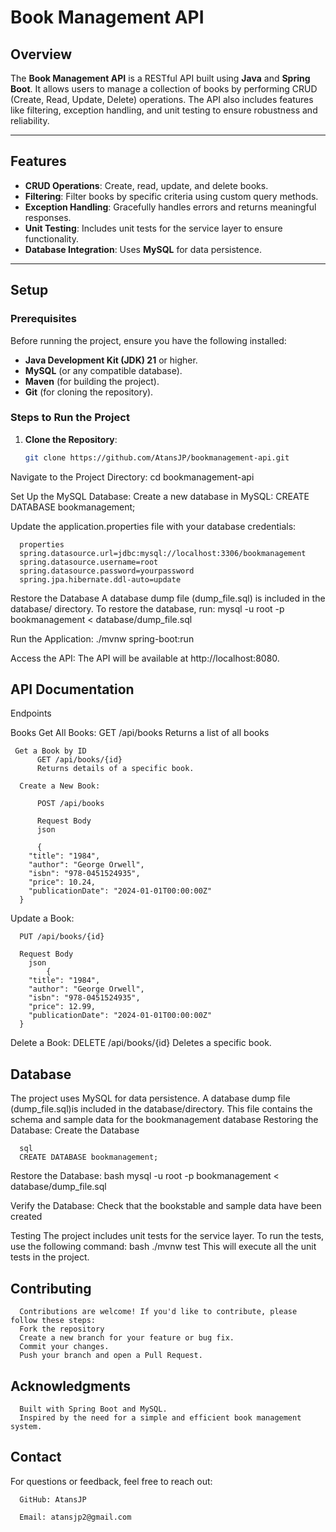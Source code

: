 # Book Management API

## Overview

The **Book Management API** is a RESTful API built using **Java** and **Spring Boot**. It allows users to manage a collection of books by performing CRUD (Create, Read, Update, Delete) operations. The API also includes features like filtering, exception handling, and unit testing to ensure robustness and reliability.

---

## Features

- **CRUD Operations**: Create, read, update, and delete books.
- **Filtering**: Filter books by specific criteria using custom query methods.
- **Exception Handling**: Gracefully handles errors and returns meaningful responses.
- **Unit Testing**: Includes unit tests for the service layer to ensure functionality.
- **Database Integration**: Uses **MySQL** for data persistence.

---

## Setup

### Prerequisites

Before running the project, ensure you have the following installed:

- **Java Development Kit (JDK) 21** or higher.
- **MySQL** (or any compatible database).
- **Maven** (for building the project).
- **Git** (for cloning the repository).

### Steps to Run the Project

1. **Clone the Repository**:
   ```bash
   git clone https://github.com/AtansJP/bookmanagement-api.git

 Navigate to the Project Directory:
     cd bookmanagement-api
    
 Set Up the MySQL Database:
     Create a new database in MySQL:
      CREATE DATABASE bookmanagement;

  Update the application.properties file with your database credentials:

      properties
      spring.datasource.url=jdbc:mysql://localhost:3306/bookmanagement
      spring.datasource.username=root
      spring.datasource.password=yourpassword
      spring.jpa.hibernate.ddl-auto=update
  
  Restore the Database 
      A database dump file (dump_file.sql) is included in the database/ directory. To restore the database, run:
      mysql -u root -p bookmanagement < database/dump_file.sql
  
  Run the Application:
   ./mvnw spring-boot:run

  Access the API:
      The API will be available at http://localhost:8080.
  
## API Documentation

  Endpoints

  Books
     Get All Books:
         GET /api/books
         Returns a list of all books
     
     Get a Book by ID
          GET /api/books/{id}
          Returns details of a specific book. 
      
      Create a New Book:
          
          POST /api/books
          
          Request Body
          json

          {
        "title": "1984",
        "author": "George Orwell",
        "isbn": "978-0451524935",
        "price": 10.24,
        "publicationDate": "2024-01-01T00:00:00Z"
      }
  Update a Book:
      
      PUT /api/books/{id}
      
      Request Body
        json
            {
        "title": "1984",
        "author": "George Orwell",
        "isbn": "978-0451524935",
        "price": 12.99,
        "publicationDate": "2024-01-01T00:00:00Z"
      }
   
  Delete a Book:
      DELETE /api/books/{id}
      Deletes a specific book.
   
## Database
   The project uses MySQL for data persistence. A database dump file (dump_file.sql)is included 
   in the database/directory. This file contains the schema and sample data for the bookmanagement database
   Restoring the Database:
      Create the Database
      
      sql
      CREATE DATABASE bookmanagement;
    
   Restore the Database:
        bash
      mysql -u root -p bookmanagement < database/dump_file.sql
    
  Verify the Database:
        Check that the bookstable and sample data have been created
    
  Testing
       The project includes unit tests for the service layer. To run the tests, use the following command:
       bash
       ./mvnw test
       This will execute all the unit tests in the project.
    
## Contributing
      Contributions are welcome! If you'd like to contribute, please follow these steps:
      Fork the repository
      Create a new branch for your feature or bug fix.
      Commit your changes.
      Push your branch and open a Pull Request.
      
## Acknowledgments
      Built with Spring Boot and MySQL.
      Inspired by the need for a simple and efficient book management system.

## Contact
  For questions or feedback, feel free to reach out:

      GitHub: AtansJP

      Email: atansjp2@gmail.com